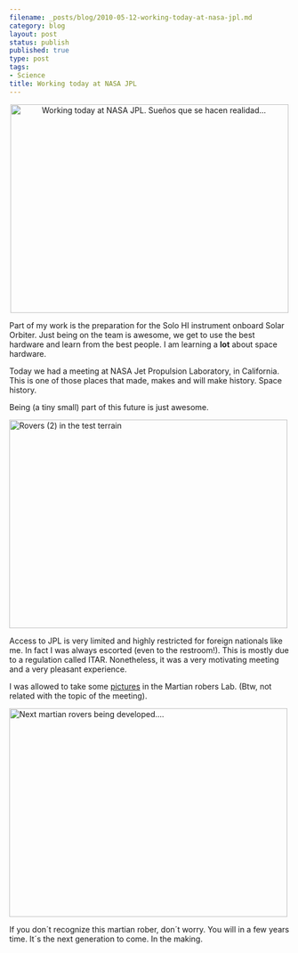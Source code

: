 ```yaml
--- 
filename: _posts/blog/2010-05-12-working-today-at-nasa-jpl.md
category: blog
layout: post
status: publish
published: true
type: post
tags: 
- Science
title: Working today at NASA JPL
---
```

<p style="text-align:center;"><a title="Working today at NASA JPL. Sueños que se hacen realidad... by brunosan, on Flickr" href="http://www.flickr.com/photos/nasonurb/4601227205/"><img class="aligncenter" src="http://farm4.static.flickr.com/3334/4601227205_1b61ff0bc4.jpg" alt="Working today at NASA JPL. Sueños que se hacen realidad..." width="500" height="375" /></a></p>

Part of my work is the preparation for the Solo HI instrument onboard Solar Orbiter. Just being on the team is awesome, we get to use the best hardware and learn from the best people. I am learning a <strong>lot</strong> about space hardware.
<p style="text-align:left;">Today we had a meeting at NASA Jet Propulsion Laboratory, in California. This is one of those places that made, makes and will make history. Space history.</p>
<p style="text-align:left;">Being (a tiny small) part of this future is just awesome.<!--more--></p>
<p style="text-align:left;"><a title="Rovers (2) in the test terrain by brunosan, on Flickr" href="http://www.flickr.com/photos/nasonurb/4625126737/"><img class="aligncenter" src="http://farm4.static.flickr.com/3326/4625126737_56d05f8217.jpg" alt="Rovers (2) in the test terrain" width="500" height="375" /></a></p>

Access to JPL is very limited and highly restricted for foreign nationals like me. In fact I was always escorted (even to the restroom!). This is mostly due to a regulation called ITAR. Nonetheless, it was a very motivating meeting and a very pleasant experience. 

I was allowed to take some <a href="http://www.flickr.com/photos/nasonurb/sets/72157624103789926/">pictures</a> in the Martian robers Lab. (Btw, not related with the topic of the meeting).


<a title="Next martian rovers being developed.... by brunosan, on Flickr" href="http://www.flickr.com/photos/nasonurb/4625731438/"><img src="http://farm5.static.flickr.com/4037/4625731438_886369b567.jpg" alt="Next martian rovers being developed...." width="500" height="375" /></a>

If you don´t recognize this martian rober, don´t worry. You will in a few years time. It´s the next generation to come. In the making.
